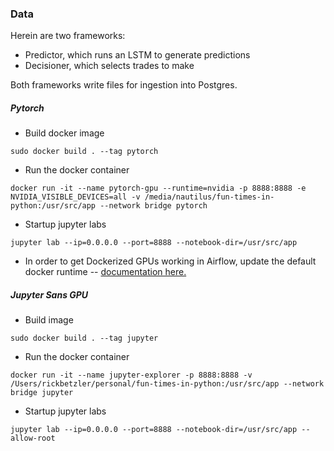 ### Data

Herein are two frameworks:
* Predictor, which runs an LSTM to generate predictions
* Decisioner, which selects trades to make

Both frameworks write files for ingestion into Postgres.

##### Pytorch
* Build docker image
```
sudo docker build . --tag pytorch
```
* Run the docker container
```
docker run -it --name pytorch-gpu --runtime=nvidia -p 8888:8888 -e NVIDIA_VISIBLE_DEVICES=all -v /media/nautilus/fun-times-in-python:/usr/src/app --network bridge pytorch
```
* Startup jupyter labs
```
jupyter lab --ip=0.0.0.0 --port=8888 --notebook-dir=/usr/src/app
```
* In order to get Dockerized GPUs working in Airflow, update the default docker runtime -- [documentation here.](https://docs.nvidia.com/dgx/nvidia-container-runtime-upgrade/index.html#:~:text=Use%20docker%20run%20with%20nvidia,file%20as%20the%20first%20entry.)

##### Jupyter Sans GPU
* Build image
```
sudo docker build . --tag jupyter
```
* Run the docker container
```
docker run -it --name jupyter-explorer -p 8888:8888 -v /Users/rickbetzler/personal/fun-times-in-python:/usr/src/app --network bridge jupyter
```
* Startup jupyter labs
```
jupyter lab --ip=0.0.0.0 --port=8888 --notebook-dir=/usr/src/app --allow-root
```
